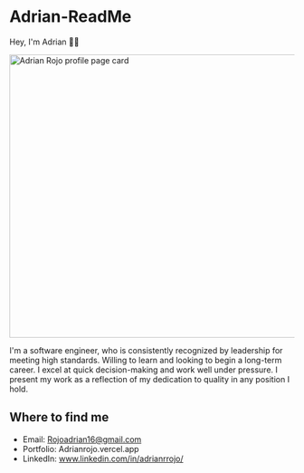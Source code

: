 # Adrian-ReadMe

Hey, I'm Adrian 🙋‍♂️


<img width='1200' height='500' alt="Adrian Rojo profile page card" src="https://user-images.githubusercontent.com/108231637/205417577-d331957b-a2b0-44a0-85a6-592ac8d78115.png
">

I'm a software engineer, who is consistently recognized by leadership for meeting high standards. Willing to learn and looking to begin a long-term career. I excel at quick decision-making and work well under pressure. I present my work as a reflection of my dedication to quality in any position I hold.

## Where to find me

- Email: 
  Rojoadrian16@gmail.com
- Portfolio:
  Adrianrojo.vercel.app
- LinkedIn:
  www.linkedin.com/in/adrianrrojo/
